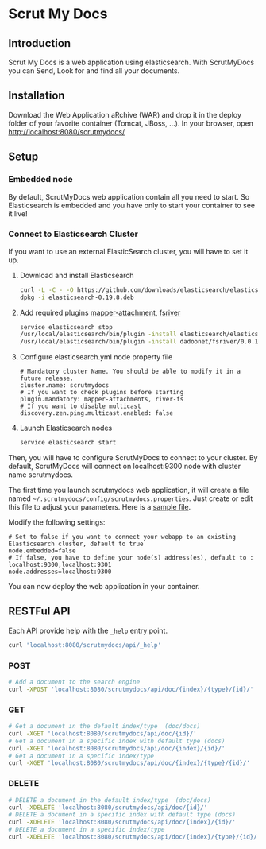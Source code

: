 Scrut My Docs
=========

Introduction
------------

Scrut My Docs is a web application using elasticsearch.
With ScrutMyDocs you can Send, Look for and find all your documents.
 

Installation
------------

Download the Web Application aRchive (WAR) and drop it in the deploy folder of your favorite container (Tomcat, JBoss, ...).
In your browser, open <http://localhost:8080/scrutmydocs/>


Setup
-----

### Embedded node

By default, ScrutMyDocs web application contain all you need to start. So Elasticsearch is embedded and
you have only to start your container to see it live!

### Connect to Elasticsearch Cluster

If you want to use an external ElasticSearch cluster, you will have to set it up.

1. Download and install Elasticsearch
	```sh
	curl -L -C - -O https://github.com/downloads/elasticsearch/elasticsearch/elasticsearch-0.19.8.deb
	dpkg -i elasticsearch-0.19.8.deb
	```
2. Add required plugins [mapper-attachment](https://github.com/elasticsearch/elasticsearch-mapper-attachments), [fsriver](https://github.com/dadoonet/fsriver)
	```sh
	service elasticsearch stop
	/usr/local/elasticsearch/bin/plugin -install elasticsearch/elasticsearch-mapper-attachments/1.4.0
	/usr/local/elasticsearch/bin/plugin -install dadoonet/fsriver/0.0.1
	```
3. Configure elasticsearch.yml node property file
	```
	# Mandatory cluster Name. You should be able to modify it in a future release.
	cluster.name: scrutmydocs
	# If you want to check plugins before starting
	plugin.mandatory: mapper-attachments, river-fs
	# If you want to disable multicast
	discovery.zen.ping.multicast.enabled: false
	```
4. Launch Elasticsearch nodes
	```sh
	service elasticsearch start
	```

Then, you will have to configure ScrutMyDocs to connect to your cluster. By default, ScrutMyDocs will connect on
localhost:9300 node with cluster name scrutmydocs.

The first time you launch scrutmydocs web application, it will create a file named `~/.scrutmydocs/config/scrutmydocs.properties`.
Just create or edit this file to adjust your parameters. Here is a 
[sample file](https://github.com/scrutmydocs/scrutmydocs/tree/master/src/main/resources/scrutmydocs/config/scrutmydocs.properties).

Modify the following settings:
```
# Set to false if you want to connect your webapp to an existing Elasticsearch cluster, default to true
node.embedded=false
# If false, you have to define your node(s) address(es), default to : localhost:9300,localhost:9301
node.addresses=localhost:9300
```

You can now deploy the web application in your container.


RESTFul API
-----------

Each API provide help with the `_help` entry point.

```sh
curl 'localhost:8080/scrutmydocs/api/_help'    					 
```


### POST

```sh
# Add a document to the search engine
curl -XPOST 'localhost:8080/scrutmydocs/api/doc/{index}/{type}/{id}/'    					 
```

### GET
 
```sh
# Get a document in the default index/type  (doc/docs)
curl -XGET 'localhost:8080/scrutmydocs/api/doc/{id}/'     	 
# Get a document in a specific index with default type (docs)
curl -XGET 'localhost:8080/scrutmydocs/api/doc/{index}/{id}/' 
# Get a document in a specific index/type
curl -XGET 'localhost:8080/scrutmydocs/api/doc/{index}/{type}/{id}/'   			 	     
```

### DELETE

```sh
# DELETE a document in the default index/type  (doc/docs)
curl -XDELETE 'localhost:8080/scrutmydocs/api/doc/{id}/'         
# DELETE a document in a specific index with default type (docs)
curl -XDELETE 'localhost:8080/scrutmydocs/api/doc/{index}/{id}/'  
# DELETE a document in a specific index/type
curl -XDELETE 'localhost:8080/scrutmydocs/api/doc/{index}/{type}/{id}/'    			 	    
```

